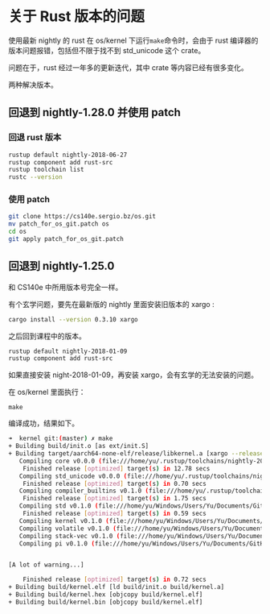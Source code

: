 # 关于 Rust 版本的问题

使用最新 nightly 的 rust 在 os/kernel 下运行`make`命令时，会由于 rust 编译器的版本问题报错，包括但不限于找不到 std_unicode 这个 crate。

问题在于，rust 经过一年多的更新迭代，其中 crate 等内容已经有很多变化。

两种解决版本。

## 回退到 nightly-1.28.0 并使用 patch


### 回退 rust 版本

``` bash
rustup default nightly-2018-06-27
rustup component add rust-src
rustup toolchain list
rustc --version
```
### 使用 patch

``` bash
git clone https://cs140e.sergio.bz/os.git
mv patch_for_os_git.patch os
cd os
git apply patch_for_os_git.patch
```

## 回退到 nightly-1.25.0

和 CS140e 中所用版本号完全一样。

有个玄学问题，要先在最新版的 nightly 里面安装旧版本的 xargo :

```bash
cargo install --version 0.3.10 xargo
```

之后回到课程中的版本。

``` bash
rustup default nightly-2018-01-09
rustup component add rust-src
```

如果直接安装 night-2018-01-09，再安装 xargo，会有玄学的无法安装的问题。

在 os/kernel 里面执行：

```
make
```

编译成功，结果如下。

``` bash
➜  kernel git:(master) ✗ make
+ Building build/init.o [as ext/init.S]
+ Building target/aarch64-none-elf/release/libkernel.a [xargo --release]
   Compiling core v0.0.0 (file:///home/yu/.rustup/toolchains/nightly-2018-01-09-x86_64-unknown-linux-gnu/lib/rustlib/src/rust/src/libcore)
    Finished release [optimized] target(s) in 12.78 secs
   Compiling std_unicode v0.0.0 (file:///home/yu/.rustup/toolchains/nightly-2018-01-09-x86_64-unknown-linux-gnu/lib/rustlib/src/rust/src/libstd_unicode)
    Finished release [optimized] target(s) in 0.70 secs
   Compiling compiler_builtins v0.1.0 (file:///home/yu/.rustup/toolchains/nightly-2018-01-09-x86_64-unknown-linux-gnu/lib/rustlib/src/rust/src/libcompiler_builtins)
    Finished release [optimized] target(s) in 1.75 secs
   Compiling std v0.1.0 (file:///home/yu/Windows/Users/Yu/Documents/GitHub/Rust/CS140e/os/std)
    Finished release [optimized] target(s) in 0.59 secs
   Compiling kernel v0.1.0 (file:///home/yu/Windows/Users/Yu/Documents/GitHub/Rust/CS140e/os/kernel)
   Compiling volatile v0.1.0 (file:///home/yu/Windows/Users/Yu/Documents/GitHub/Rust/CS140e/os/volatile)
   Compiling stack-vec v0.1.0 (file:///home/yu/Windows/Users/Yu/Documents/GitHub/Rust/CS140e/1-shell/stack-vec)
   Compiling pi v0.1.0 (file:///home/yu/Windows/Users/Yu/Documents/GitHub/Rust/CS140e/os/pi)


[A lot of warning...]

    Finished release [optimized] target(s) in 0.72 secs
+ Building build/kernel.elf [ld build/init.o build/kernel.a]
+ Building build/kernel.hex [objcopy build/kernel.elf]
+ Building build/kernel.bin [objcopy build/kernel.elf]
```

